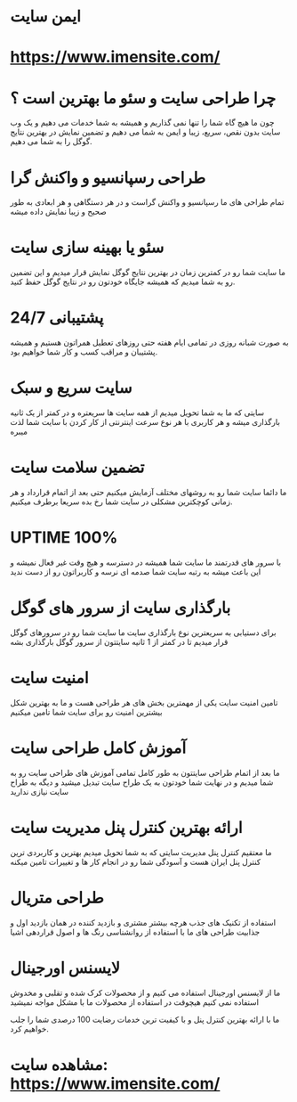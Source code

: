 # ایمن سایت
# https://www.imensite.com/

# چرا طراحی سایت و سئو ما بهترین است ؟
چون ما هیچ گاه شما را تنها نمی گذاریم و همیشه به شما خدمات می دهیم و یک وب سایت بدون نقص، سریع، زیبا و ایمن به شما می دهیم و تضمین نمایش در بهترین نتایج گوگل را به شما می دهیم.

# طراحی رسپانسیو و واکنش گرا
تمام طراحی های ما رسپانسیو و واکنش گراست و در هر دستگاهی و هر ابعادی به طور صحیح و زیبا نمایش داده میشه

# سئو یا بهینه سازی سایت
ما سایت شما رو در کمترین زمان در بهترین نتایج گوگل نمایش قرار میدیم و این تضمین رو به شما میدیم که همیشه جایگاه خودتون رو در نتایج گوگل حفظ کنید.

# پشتیبانی 24/7
به صورت شبانه روزی در تمامی ایام هفته حتی روزهای تعطیل همراتون هستیم و همیشه پشتیبان و مراقب کسب و کار شما خواهیم بود.

# سایت سریع و سبک
سایتی که ما به شما تحویل میدیم از همه سایت ها سریعتره و در کمتر از یک ثانیه بارگذاری میشه و هر کاربری با هر نوع سرعت اینترنتی از کار کردن با سایت شما لذت میبره

# تضمین سلامت سایت
ما دائما سایت شما رو به روشهای مختلف آزمایش میکنیم حتی بعد از اتمام قرارداد و هر زمانی کوچکترین مشکلی در سایت شما رخ بده سریعا برطرف میکنیم.

# UPTIME 100%
با سرور های قدرتمند ما سایت شما همیشه در دسترسه و هیچ وقت غیر فعال نمیشه و این باعث میشه به رتبه سایت شما صدمه ای نرسه و کاربراتون رو از دست ندید

# بارگذاری سایت از سرور های گوگل
برای دستیابی به سریعترین نوع بارگذاری سایت ما سایت شما رو در سرورهای گوگل قرار میدیم تا در کمتر از 1 ثانیه سایتتون از سرور گوگل بارگذاری بشه

# امنیت سایت
تامین امنیت سایت یکی از مهمترین بخش های هر طراحی هست و ما به بهترین شکل بیشترین امنیت رو برای سایت شما تامین میکنیم

# آموزش کامل طراحی سایت
ما بعد از اتمام طراحی سایتتون به طور کامل تمامی آموزش های طراحی سایت رو به شما میدیم و در نهایت شما خودتون به یک طراح سایت تبدیل میشید و دیگه به طراح سایت نیازی ندارید

# ارائه بهترین کنترل پنل مدیریت سایت
ما معتقیم کنترل پنل مدیریت سایتی که به شما تحویل میدیم بهترین و کاربردی ترین کنترل پنل ایران هست و آسودگی شما رو در انجام کار ها و تغییرات تامین میکنه

# طراحی متریال
استفاده از تکنیک های جذب هرچه بیشتر مشتری و بازدید کننده در همان بازدید اول و جذابیت طراحی های ما با استفاده از روانشناسی رنگ ها و اصول قراردهی اشیا

# لایسنس اورجینال
ما از لایسنس اورجینال استفاده می کنیم و از محصولات کرک شده و تقلبی و مخدوش استفاده نمی کنیم هیچوقت در استفاده از محصولات ما با مشکل مواجه نمیشید

ما با ارائه بهترین کنترل پنل و با کیفیت ترین خدمات رضایت 100 درصدی شما را جلب خواهیم کرد.

# مشاهده سایت: https://www.imensite.com/
